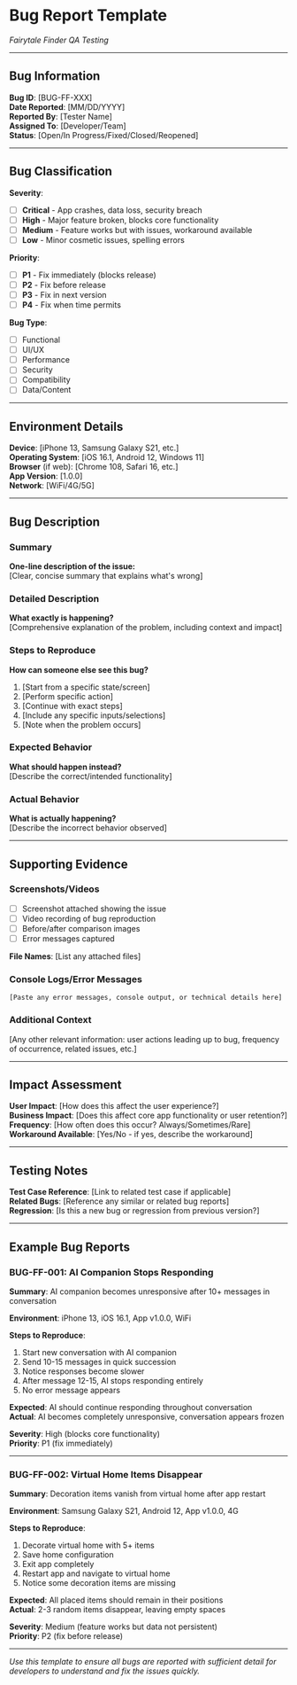 # Bug Report Template
*Fairytale Finder QA Testing*

---

## Bug Information

**Bug ID**: [BUG-FF-XXX]  
**Date Reported**: [MM/DD/YYYY]  
**Reported By**: [Tester Name]  
**Assigned To**: [Developer/Team]  
**Status**: [Open/In Progress/Fixed/Closed/Reopened]

---

## Bug Classification

**Severity**: 
- [ ] **Critical** - App crashes, data loss, security breach
- [ ] **High** - Major feature broken, blocks core functionality  
- [ ] **Medium** - Feature works but with issues, workaround available
- [ ] **Low** - Minor cosmetic issues, spelling errors

**Priority**:
- [ ] **P1** - Fix immediately (blocks release)
- [ ] **P2** - Fix before release
- [ ] **P3** - Fix in next version
- [ ] **P4** - Fix when time permits

**Bug Type**:
- [ ] Functional
- [ ] UI/UX
- [ ] Performance
- [ ] Security
- [ ] Compatibility
- [ ] Data/Content

---

## Environment Details

**Device**: [iPhone 13, Samsung Galaxy S21, etc.]  
**Operating System**: [iOS 16.1, Android 12, Windows 11]  
**Browser** (if web): [Chrome 108, Safari 16, etc.]  
**App Version**: [1.0.0]  
**Network**: [WiFi/4G/5G]  

---

## Bug Description

### Summary
**One-line description of the issue:**  
[Clear, concise summary that explains what's wrong]

### Detailed Description
**What exactly is happening?**  
[Comprehensive explanation of the problem, including context and impact]

### Steps to Reproduce
**How can someone else see this bug?**
1. [Start from a specific state/screen]
2. [Perform specific action]
3. [Continue with exact steps]
4. [Include any specific inputs/selections]
5. [Note when the problem occurs]

### Expected Behavior
**What should happen instead?**  
[Describe the correct/intended functionality]

### Actual Behavior  
**What is actually happening?**  
[Describe the incorrect behavior observed]

---

## Supporting Evidence

### Screenshots/Videos
- [ ] Screenshot attached showing the issue
- [ ] Video recording of bug reproduction
- [ ] Before/after comparison images
- [ ] Error messages captured

**File Names**: [List any attached files]

### Console Logs/Error Messages
```
[Paste any error messages, console output, or technical details here]
```

### Additional Context
[Any other relevant information: user actions leading up to bug, frequency of occurrence, related issues, etc.]

---

## Impact Assessment

**User Impact**: [How does this affect the user experience?]  
**Business Impact**: [Does this affect core app functionality or user retention?]  
**Frequency**: [How often does this occur? Always/Sometimes/Rare]  
**Workaround Available**: [Yes/No - if yes, describe the workaround]

---

## Testing Notes

**Test Case Reference**: [Link to related test case if applicable]  
**Related Bugs**: [Reference any similar or related bug reports]  
**Regression**: [Is this a new bug or regression from previous version?]

---

## Example Bug Reports

### BUG-FF-001: AI Companion Stops Responding
**Summary**: AI companion becomes unresponsive after 10+ messages in conversation

**Environment**: iPhone 13, iOS 16.1, App v1.0.0, WiFi

**Steps to Reproduce**:
1. Start new conversation with AI companion
2. Send 10-15 messages in quick succession
3. Notice responses become slower
4. After message 12-15, AI stops responding entirely
5. No error message appears

**Expected**: AI should continue responding throughout conversation  
**Actual**: AI becomes completely unresponsive, conversation appears frozen

**Severity**: High (blocks core functionality)  
**Priority**: P1 (fix immediately)

---

### BUG-FF-002: Virtual Home Items Disappear
**Summary**: Decoration items vanish from virtual home after app restart

**Environment**: Samsung Galaxy S21, Android 12, App v1.0.0, 4G

**Steps to Reproduce**:
1. Decorate virtual home with 5+ items
2. Save home configuration 
3. Exit app completely
4. Restart app and navigate to virtual home
5. Notice some decoration items are missing

**Expected**: All placed items should remain in their positions  
**Actual**: 2-3 random items disappear, leaving empty spaces

**Severity**: Medium (feature works but data not persistent)  
**Priority**: P2 (fix before release)

---

*Use this template to ensure all bugs are reported with sufficient detail for developers to understand and fix the issues quickly.*